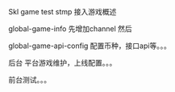 Skl game test stmp  接入游戏概述

global-game-info 先增加channel
然后

global-game-api-config  配置币种，接口api等。。。


后台  平台游戏维护，上线配置。。。


前台测试。。。
